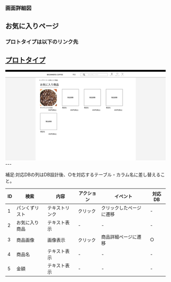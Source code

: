 ### 画面詳細図
## お気に入りページ
### プロトタイプは以下のリンク先
[プロトタイプ](https://www.figma.com/file/Oa2XrfbS2Hee9dSI9acZXo/coffee?node-id=0%3A1)
---
<img src="./img/お気に入りページ.png" width="800">
---

補足:対応DBの列はDB設計後、○を対応するテーブル・カラム名に差し替えること。

| ID | 検索 | 内容 | アクション | イベント | 対応DB |
|----|-----|-----|---------|--------|-------|
|1|パンくずリスト|テキストリンク|クリック|クリックしたページに遷移|-|
|2|お気に入り商品|テキスト表示|-|-|-|
|3|商品画像|画像表示|クリック|商品詳細ページに遷移|○|
|4|商品名|テキスト表示|-|-|-|
|5|金額|テキスト表示|-|-|-|
